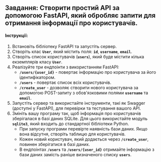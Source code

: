## **Завдання: Створити простий API за допомогою FastAPI, який обробляє запити для отримання інформації про користувачів.**

#### Інструкції:

1. Встановіть бібліотеку FastAPI та запустіть сервер.
2. Створіть клас **`User`**, який містить поля: **`id`**, **`username`**, **`email`**.
3. Створіть список користувачів (**`users`**), який буде містити кілька екземплярів класу **`User`**.
4. Реалізуйте три ендпоінти з використанням FastAPI:
    - **`/users/{user_id}`** - повертає інформацію про користувача за його ідентифікатором.
    - **`/users`** - повертає список всіх користувачів.
    - **`/create_user`** - дозволяє створити нового користувача за допомогою POST-запиту з обов'язковими полями **`username`** та **`email`**.
5. Запустіть сервер та використайте інструменти, такі як Swagger (доступні у FastAPI), для перевірки та тестування вашого API.
6. Змініть вашу програму так, щоб інформація про користувачів зберігалася в базі даних SQLite. Для цього використайте модуль **`sqlite3`**, який входить до стандартної бібліотеки Python.
    - При запуску програми перевірте наявність бази даних. Якщо вона відсутня, створіть таблицю для користувачів.
    - Кожен новий користувач, який додається через **`/create_user`**, повинен зберігатися в базі даних.
    - В ендпоінтах **`/users`** та **`/users/{user_id}`** отримайте інформацію з бази даних замість раніше визначеного списку **`users`**.